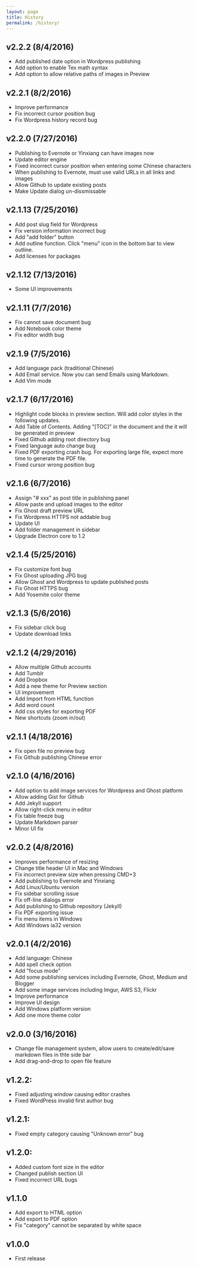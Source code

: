```yaml
---
layout: page
title: History
permalink: /history/
---
```


## v2.2.2 (8/4/2016)

- Add published date option in Wordpress publishing
- Add option to enable Tex math syntax
- Add option to allow relative paths of images in Preview

## v2.2.1 (8/2/2016)

- Improve performance
- Fix incorrect cursor position bug
- Fix Wordpress history record bug

## v2.2.0 (7/27/2016)

- Publishing to Evernote or Yinxiang can have images now
- Update editor engine
- Fixed incorrect cursor position when entering some Chinese characters
- When publishing to Evernote, must use valid URLs in all links and images
- Allow Github to update existing posts
- Make Update dialog un-dissmissable

## v2.1.13 (7/25/2016)

- Add post slug field for Wordpress
- Fix version information incorrect bug
- Add "add folder" button
- Add outline function. Click "menu" icon in the bottom bar to view outline.
- Add licenses for packages

## v2.1.12 (7/13/2016)

- Some UI improvements

## v2.1.11 (7/7/2016)

- Fix cannot save document bug
- Add Notebook color theme
- Fix editor width bug

## v2.1.9 (7/5/2016)

- Add language pack (traditional Chinese)
- Add Email service. Now you can send Emails using Markdown.
- Add Vim mode

## v2.1.7 (6/17/2016)

- Highlight code blocks in preview section. Will add color styles in the following updates.
- Add Table of Contents. Adding "[TOC]" in the document and the it will be generated in preview
- Fixed Github adding root directory bug
- Fixed language auto change bug
- Fixed PDF exporting crash bug. For exporting large file, expect more time to generate the PDF file.
- Fixed cursor wrong position bug

## v2.1.6 (6/7/2016)

- Assign "# xxx" as post title in publishing panel
- Allow paste and upload images to the editor
- Fix Ghost draft preview URL
- Fix Wordpress HTTPS not addable bug
- Update UI
- Add folder management in sidebar
- Upgrade Electron core to 1.2

## v2.1.4 (5/25/2016)

- Fix customize font bug
- Fix Ghost uploading JPG bug
- Allow Ghost and Wordpress to update published posts
- Fix Ghost HTTPS bug
- Add Yosemite color theme

## v2.1.3 (5/6/2016)

- Fix sidebar click bug
- Update download links

## v2.1.2 (4/29/2016)

- Allow multiple Github accounts
- Add Tumblr
- Add Dropbox
- Add a new theme for Preview section
- UI improvement
- Add Import from HTML function
- Add word count
- Add css styles for exporting PDF
- New shortcuts (zoom in/out)

## v2.1.1 (4/18/2016)

- Fix open file no preview bug
- Fix Github publishing Chinese error

## v2.1.0 (4/16/2016)

- Add option to add image services for Wordpress and Ghost platform
- Allow adding Gist for Github
- Add Jekyll support
- Allow right-click menu in editor
- Fix table freeze bug
- Update Markdown parser
- Minor UI fix

## v2.0.2 (4/8/2016)

- Improves performance of resizing
- Change title header UI in Mac and Windows
- Fix incorrect preview size when pressing CMD+3
- Add publishing to Evernote and Yinxiang
- Add Linux/Ubuntu version
- Fix sidebar scrolling issue
- Fix off-line dialogs error
- Add publishing to Github repository (Jekyll)
- Fix PDF exporting issue
- Fix menu items in Windows
- Add Windows ia32 version

## v2.0.1 (4/2/2016)

- Add language: Chinese
- Add spell check option
- Add "focus mode"
- Add some publishing services including Evernote, Ghost, Medium and Blogger
- Add some image services including Imgur, AWS S3, Flickr
- Improve performance
- Improve UI design
- Add Windows platform version
- Add one more theme color

## v2.0.0 (3/16/2016)

- Change file management system, allow users to create/edit/save markdown files in thte side bar
- Add drag-and-drop to open file feature

## v1.2.2:

- Fixed adjusting window causing editor crashes
- Fixed WordPress invalid first author bug

## v1.2.1:

- Fixed empty category causing "Unknown error" bug

## v1.2.0:

- Added custom font size in the editor
- Changed publish section UI
- Fixed incorrect URL bugs

## v1.1.0

- Add export to HTML option
- Add export to PDF option
- Fix "category" cannot be separated by white space

## v1.0.0

- First release